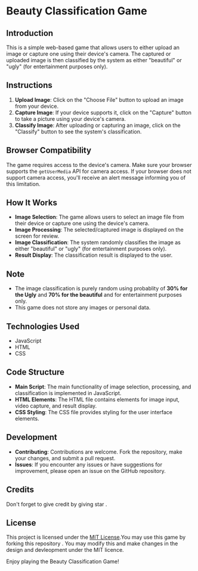 # Beauty Classification Game

## Introduction
This is a simple web-based game that allows users to either upload an image or capture one using their device's camera. The captured or uploaded image is then classified by the system as either "beautiful" or "ugly" (for entertainment purposes only).

## Instructions
1. **Upload Image**: Click on the "Choose File" button to upload an image from your device.
2. **Capture Image**: If your device supports it, click on the "Capture" button to take a picture using your device's camera.
3. **Classify Image**: After uploading or capturing an image, click on the "Classify" button to see the system's classification.

## Browser Compatibility
The game requires access to the device's camera. Make sure your browser supports the `getUserMedia` API for camera access. If your browser does not support camera access, you'll receive an alert message informing you of this limitation.

## How It Works
- **Image Selection**: The game allows users to select an image file from their device or capture one using the device's camera.
- **Image Processing**: The selected/captured image is displayed on the screen for review.
- **Image Classification**: The system randomly classifies the image as either "beautiful" or "ugly" (for entertainment purposes only).
- **Result Display**: The classification result is displayed to the user.

## Note
- The image classification is purely random using probablity of **30% for the Ugly** and **70% for the beautiful**  and for entertainment purposes only.
- This game does not store any images or personal data.

## Technologies Used
- JavaScript
- HTML
- CSS

## Code Structure
- **Main Script**: The main functionality of image selection, processing, and classification is implemented in JavaScript.
- **HTML Elements**: The HTML file contains elements for image input, video capture, and result display.
- **CSS Styling**: The CSS file provides styling for the user interface elements.

## Development
- **Contributing**: Contributions are welcome. Fork the repository, make your changes, and submit a pull request.
- **Issues**: If you encounter any issues or have suggestions for improvement, please open an issue on the GitHub repository.

## Credits
Don't forget to give credit by giving star .

## License
This project is licensed under the [MIT License](LICENSE).You may use this game by forking this repository . You may modify this and make changes in the design and devleopment under the MIT licence.

Enjoy playing the Beauty Classification Game!

